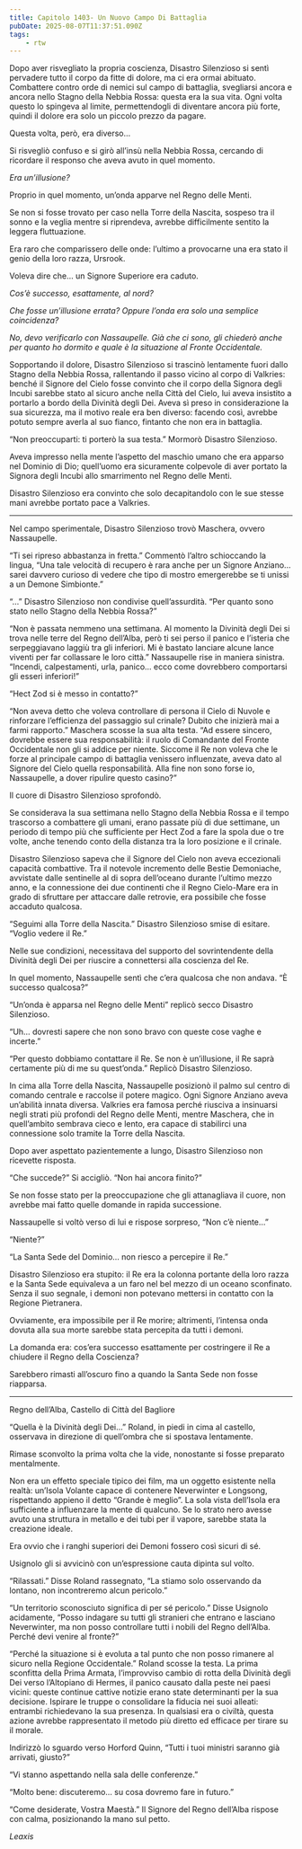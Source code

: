 ```yaml
---
title: Capitolo 1403- Un Nuovo Campo Di Battaglia
pubDate: 2025-08-07T11:37:51.090Z
tags:
    - rtw
---
```



Dopo aver risvegliato la propria coscienza, Disastro Silenzioso si sentì pervadere tutto il corpo da fitte di dolore, ma ci era ormai abituato. Combattere contro orde di nemici sul campo di battaglia, svegliarsi ancora e ancora nello Stagno della Nebbia Rossa: questa era la sua vita. Ogni volta questo lo spingeva al limite, permettendogli di diventare ancora più forte, quindi il dolore era solo un piccolo prezzo da pagare.


Questa volta, però, era diverso…


Si risvegliò confuso e si girò all’insù nella Nebbia Rossa, cercando di ricordare il responso che aveva avuto in quel momento.


<em>Era un’illusione?</em>


Proprio in quel momento, un’onda apparve nel Regno delle Menti.


Se non si fosse trovato per caso nella Torre della Nascita, sospeso tra il sonno e la veglia mentre si riprendeva, avrebbe difficilmente sentito la leggera fluttuazione.


Era raro che comparissero delle onde: l’ultimo a provocarne una era stato il genio della loro razza, Ursrook.


Voleva dire che… un Signore Superiore era caduto.


<em>Cos’è successo, esattamente, al nord?</em>


<em>Che fosse un’illusione errata? Oppure l’onda era solo una semplice coincidenza?</em>


<em>No, devo verificarlo con Nassaupelle. Già che ci sono, gli chiederò anche per quanto ho dormito e quale è la situazione al Fronte Occidentale.</em>


Sopportando il dolore, Disastro Silenzioso si trascinò lentamente fuori dallo Stagno della Nebbia Rossa, rallentando il passo vicino al corpo di Valkries: benché il Signore del Cielo fosse convinto che il corpo della Signora degli Incubi sarebbe stato al sicuro anche nella Città del Cielo, lui aveva insistito a portarlo a bordo della Divinità degli Dei. Aveva sì preso in considerazione la sua sicurezza, ma il motivo reale era ben diverso: facendo così, avrebbe potuto sempre averla al suo fianco, fintanto che non era in battaglia.


“Non preoccuparti: ti porterò la sua testa.” Mormorò Disastro Silenzioso.






Aveva impresso nella mente l’aspetto del maschio umano che era apparso nel Dominio di Dio; quell’uomo era sicuramente colpevole di aver portato la Signora degli Incubi allo smarrimento nel Regno delle Menti.


Disastro Silenzioso era convinto che solo decapitandolo con le sue stesse mani avrebbe portato pace a Valkries.






***






Nel campo sperimentale, Disastro Silenzioso trovò Maschera, ovvero Nassaupelle.


“Ti sei ripreso abbastanza in fretta.” Commentò l’altro schioccando la lingua, “Una tale velocità di recupero è rara anche per un Signore Anziano… sarei davvero curioso di vedere che tipo di mostro emergerebbe se ti unissi a un Demone Simbionte.”


“…” Disastro Silenzioso non condivise quell’assurdità. “Per quanto sono stato nello Stagno della Nebbia Rossa?”


“Non è passata nemmeno una settimana. Al momento la Divinità degli Dei si trova nelle terre del Regno dell’Alba, però ti sei perso il panico e l’isteria che serpeggiavano laggiù tra gli inferiori. Mi è bastato lanciare alcune lance viventi per far collassare le loro città.” Nassaupelle rise in maniera sinistra. “Incendi, calpestamenti, urla, panico… ecco come dovrebbero comportarsi gli esseri inferiori!”


“Hect Zod si è messo in contatto?”


“Non aveva detto che voleva controllare di persona il Cielo di Nuvole e rinforzare l’efficienza del passaggio sul crinale? Dubito che inizierà mai a farmi rapporto.” Maschera scosse la sua alta testa. “Ad essere sincero, dovrebbe essere sua responsabilità: il ruolo di Comandante del Fronte Occidentale non gli si addice per niente. Siccome il Re non voleva che le forze al principale campo di battaglia venissero influenzate, aveva dato al Signore del Cielo quella responsabilità. Alla fine non sono forse io, Nassaupelle, a dover ripulire questo casino?”


Il cuore di Disastro Silenzioso sprofondò.


Se considerava la sua settimana nello Stagno della Nebbia Rossa e il tempo trascorso a combattere gli umani, erano passate più di due settimane, un periodo di tempo più che sufficiente per Hect Zod a fare la spola due o tre volte, anche tenendo conto della distanza tra la loro posizione e il crinale.


Disastro Silenzioso sapeva che il Signore del Cielo non aveva eccezionali capacità combattive. Tra il notevole incremento delle Bestie Demoniache, avvistate dalle sentinelle al di sopra dell’oceano durante l’ultimo mezzo anno, e la connessione dei due continenti che il Regno Cielo-Mare era in grado di sfruttare per attaccare dalle retrovie, era possibile che fosse accaduto qualcosa.


“Seguimi alla Torre della Nascita.” Disastro Silenzioso smise di esitare. “Voglio vedere il Re.”


Nelle sue condizioni, necessitava del supporto del sovrintendente della Divinità degli Dei per riuscire a connettersi alla coscienza del Re.


In quel momento, Nassaupelle sentì che c’era qualcosa che non andava. “È successo qualcosa?”


“Un’onda è apparsa nel Regno delle Menti” replicò secco Disastro Silenzioso.


“Uh… dovresti sapere che non sono bravo con queste cose vaghe e incerte.”


“Per questo dobbiamo contattare il Re. Se non è un’illusione, il Re saprà certamente più di me su quest’onda.” Replicò Disastro Silenzioso.


In cima alla Torre della Nascita, Nassaupelle posizionò il palmo sul centro di comando centrale e raccolse il potere magico. Ogni Signore Anziano aveva un’abilità innata diversa. Valkries era famosa perché riusciva a insinuarsi negli strati più profondi del Regno delle Menti, mentre Maschera, che in quell’ambito sembrava cieco e lento, era capace di stabilirci una connessione solo tramite la Torre della Nascita.


Dopo aver aspettato pazientemente a lungo, Disastro Silenzioso non ricevette risposta.


“Che succede?” Si accigliò. “Non hai ancora finito?”


Se non fosse stato per la preoccupazione che gli attanagliava il cuore, non avrebbe mai fatto quelle domande in rapida successione.


Nassaupelle si voltò verso di lui e rispose sorpreso, “Non c’è niente…”


“Niente?”


“La Santa Sede del Dominio… non riesco a percepire il Re.”


Disastro Silenzioso era stupito: il Re era la colonna portante della loro razza e la Santa Sede equivaleva a un faro nel bel mezzo di un oceano sconfinato. Senza il suo segnale, i demoni non potevano mettersi in contatto con la Regione Pietranera.


Ovviamente, era impossibile per il Re morire; altrimenti, l’intensa onda dovuta alla sua morte sarebbe stata percepita da tutti i demoni.


La domanda era: cos’era successo esattamente per costringere il Re a chiudere il Regno della Coscienza?


Sarebbero rimasti all’oscuro fino a quando la Santa Sede non fosse riapparsa.






***






Regno dell’Alba, Castello di Città del Bagliore


“Quella è la Divinità degli Dei…” Roland, in piedi in cima al castello, osservava in direzione di quell’ombra che si spostava lentamente.


Rimase sconvolto la prima volta che la vide, nonostante si fosse preparato mentalmente.


Non era un effetto speciale tipico dei film, ma un oggetto esistente nella realtà: un’Isola Volante capace di contenere Neverwinter e Longsong, rispettando appieno il detto “Grande è meglio”. La sola vista dell’Isola era sufficiente a influenzare la mente di qualcuno. Se lo strato nero avesse avuto una struttura in metallo e dei tubi per il vapore, sarebbe stata la creazione ideale.


Era ovvio che i ranghi superiori dei Demoni fossero così sicuri di sé.


Usignolo gli si avvicinò con un’espressione cauta dipinta sul volto.


“Rilassati.” Disse Roland rassegnato, “La stiamo solo osservando da lontano, non incontreremo alcun pericolo.”


“Un territorio sconosciuto significa di per sé pericolo.” Disse Usignolo acidamente, “Posso indagare su tutti gli stranieri che entrano e lasciano Neverwinter, ma non posso controllare tutti i nobili del Regno dell’Alba. Perché devi venire al fronte?”


“Perché la situazione si è evoluta a tal punto che non posso rimanere al sicuro nella Regione Occidentale.” Roland scosse la testa. La prima sconfitta della Prima Armata, l’improvviso cambio di rotta della Divinità degli Dei verso l’Altopiano di Hermes, il panico causato dalla peste nei paesi vicini: queste continue cattive notizie erano state determinanti per la sua decisione. Ispirare le truppe o consolidare la fiducia nei suoi alleati: entrambi richiedevano la sua presenza. In qualsiasi era o civiltà, questa azione avrebbe rappresentato il metodo più diretto ed efficace per tirare su il morale.


Indirizzò lo sguardo verso Horford Quinn, “Tutti i tuoi ministri saranno già arrivati, giusto?”


“Vi stanno aspettando nella sala delle conferenze.”


“Molto bene: discuteremo…  su cosa dovremo fare in futuro.”


“Come desiderate, Vostra Maestà.” Il Signore del Regno dell’Alba rispose con calma, posizionando la mano sul petto.










<em>Leaxis</em>




                                


                                



